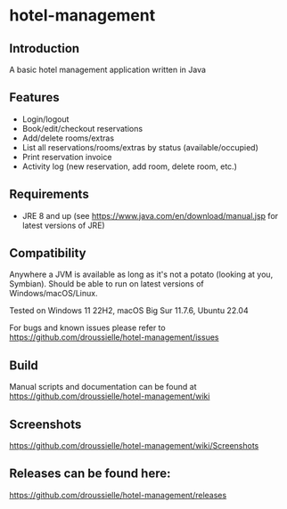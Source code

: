 # hotel-management

## Introduction

A basic hotel management application written in Java

## Features

- Login/logout
- Book/edit/checkout reservations
- Add/delete rooms/extras
- List all reservations/rooms/extras by status (available/occupied)
- Print reservation invoice
- Activity log (new reservation, add room, delete room, etc.)

## Requirements

- JRE 8 and up (see https://www.java.com/en/download/manual.jsp for latest versions of JRE)

## Compatibility

Anywhere a JVM is available as long as it's not a potato (looking at you, Symbian). 
Should be able to run on latest versions of Windows/macOS/Linux. 

Tested on Windows 11 22H2, macOS Big Sur 11.7.6, Ubuntu 22.04

For bugs and known issues please refer to https://github.com/droussielle/hotel-management/issues

## Build

Manual scripts and documentation can be found at https://github.com/droussielle/hotel-management/wiki

## Screenshots

https://github.com/droussielle/hotel-management/wiki/Screenshots

## Releases can be found here:

https://github.com/droussielle/hotel-management/releases
